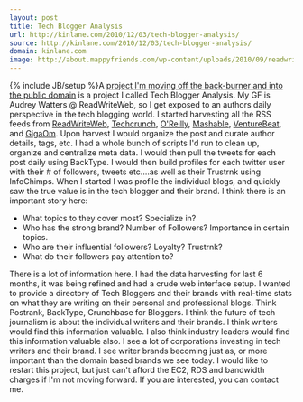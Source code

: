 ```yaml
---
layout: post
title: Tech Blogger Analysis
url: http://kinlane.com/2010/12/03/tech-blogger-analysis/
source: http://kinlane.com/2010/12/03/tech-blogger-analysis/
domain: kinlane.com
image: http://about.mappyfriends.com/wp-content/uploads/2010/09/readwriteweb.jpg
---
```

{% include JB/setup %}<img src="http://about.mappyfriends.com/wp-content/uploads/2010/09/readwriteweb.jpg" alt="" align="right" />A <a href="http://www.kinlane.com/2010/12/ideation-and-project-evolution/" target="_blank">project I'm moving off the back-burner and into the public domain</a> is a project I called Tech Blogger Analysis. My GF is Audrey Watters @ ReadWriteWeb, so I get exposed to an authors daily perspective in the tech blogging world. I started harvesting all the RSS feeds from <a href="http://www.readwriteweb.com" target="_blank">ReadWriteWeb</a>, <a href="http://www.techcrunch.com" target="_blank">Techcrunch</a>, <a href="http://radar.oreilly.com" target="_blank">O'Reilly</a>, <a href="http://www.mashable.com" target="_blank">Mashable</a>, <a href="http://www.venturebeat.com" target="_blank">VentureBeat</a>, and <a href="http://www.gigaom.com" target="_blank">GigaOm</a>. Upon harvest I would organize the post and curate author details, tags, etc. I had a whole bunch of scripts I'd run to clean up, organize and centralize meta data. I would then pull the tweets for each post daily using BackType. I would then build profiles for each twitter user with their # of followers, tweets etc....as well as their Trustrnk using InfoChimps. When I started I was profile the individual blogs, and quickly saw the true value is in the tech blogger and their brand. I think there is an important story here:
<ul class="mainlist">
     <li>What topics to they cover most? Specialize in?
     </li>
     <li>Who has the strong brand? Number of Followers? Importance in certain topics.
     </li>
     <li>Who are their influential followers? Loyalty? Trustrnk?
     </li>
     <li>What do their followers pay attention to?
     </li>
</ul>There is a lot of information here. I had the data harvesting for last 6 months, it was being refined and had a crude web interface setup. I wanted to provide a directory of Tech Bloggers and their brands with real-time stats on what they are writing on their personal and professional blogs. Think Postrank, BackType, Crunchbase for Bloggers. I think the future of tech journalism is about the individual writers and their brands. I think writers would find this information valuable. I also think industry leaders would find this information valuable also. I see a lot of corporations investing in tech writers and their brand. I see writer brands becoming just as, or more important than the domain based brands we see today. I would like to restart this project, but just can't afford the EC2, RDS and bandwidth charges if I'm not moving forward. If you are interested, you can contact me.